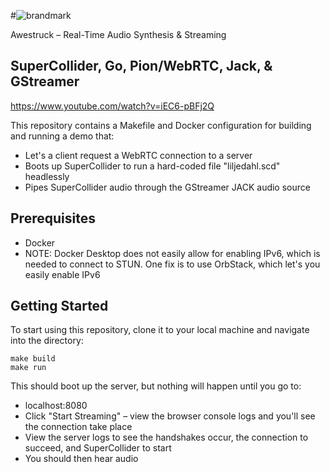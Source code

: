 #![brandmark](https://github.com/po-studio/awestruck/assets/1250151/73a82d56-0f3e-4cff-a8bd-014ba2c94d1e)

 Awestruck – Real-Time Audio Synthesis & Streaming
##  SuperCollider, Go, Pion/WebRTC, Jack, & GStreamer

https://www.youtube.com/watch?v=iEC6-pBFj2Q

This repository contains a Makefile and Docker configuration for building and running a demo that:
* Let's a client request a WebRTC connection to a server
* Boots up SuperCollider to run a hard-coded file "liljedahl.scd" headlessly
* Pipes SuperCollider audio through the GStreamer JACK audio source

## Prerequisites

* Docker
* NOTE: Docker Desktop does not easily allow for enabling IPv6, which is needed to connect to STUN. One fix is to use OrbStack, which let's you easily enable IPv6

## Getting Started

To start using this repository, clone it to your local machine and navigate into the directory:

```
make build
make run
```

This should boot up the server, but nothing will happen until you go to:
* localhost:8080
* Click "Start Streaming" – view the browser console logs and you'll see the connection take place
* View the server logs to see the handshakes occur, the connection to succeed, and SuperCollider to start
* You should then hear audio
